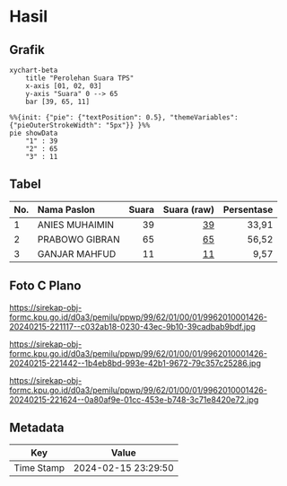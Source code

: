 # Hasil

## Grafik

```mermaid
xychart-beta
    title "Perolehan Suara TPS"
    x-axis [01, 02, 03]
    y-axis "Suara" 0 --> 65
    bar [39, 65, 11]
```

```mermaid
%%{init: {"pie": {"textPosition": 0.5}, "themeVariables": {"pieOuterStrokeWidth": "5px"}} }%%
pie showData
    "1" : 39
    "2" : 65
    "3" : 11
```

## Tabel

| No. | Nama Paslon    | Suara | Suara (raw) | Persentase |
|:--- |:-------------- | -----:| -----------:| ----------:|
| 1   | ANIES MUHAIMIN | 39    | [39][p-1]   | 33,91      |
| 2   | PRABOWO GIBRAN | 65    | [65][p-2]   | 56,52      |
| 3   | GANJAR MAHFUD  | 11    | [11][p-3]   | 9,57       |


[p-1]: https://github.com/gigit-pemilu/pemilu-2024-99-luar-negeri/blob/main/pilpres/hitung-suara/sub/99-luar-negeri/sub/62-kuala-lumpur-malaysia/sub/01-kuala-lumpur-malaysia/sub/0001-kuala-lumpur-malaysia/sub/426-tps-113/sub/paslon-1.txt
[p-2]: https://github.com/gigit-pemilu/pemilu-2024-99-luar-negeri/blob/main/pilpres/hitung-suara/sub/99-luar-negeri/sub/62-kuala-lumpur-malaysia/sub/01-kuala-lumpur-malaysia/sub/0001-kuala-lumpur-malaysia/sub/426-tps-113/sub/paslon-2.txt
[p-3]: https://github.com/gigit-pemilu/pemilu-2024-99-luar-negeri/blob/main/pilpres/hitung-suara/sub/99-luar-negeri/sub/62-kuala-lumpur-malaysia/sub/01-kuala-lumpur-malaysia/sub/0001-kuala-lumpur-malaysia/sub/426-tps-113/sub/paslon-3.txt

## Foto C Plano

https://sirekap-obj-formc.kpu.go.id/d0a3/pemilu/ppwp/99/62/01/00/01/9962010001426-20240215-221117--c032ab18-0230-43ec-9b10-39cadbab9bdf.jpg

https://sirekap-obj-formc.kpu.go.id/d0a3/pemilu/ppwp/99/62/01/00/01/9962010001426-20240215-221442--1b4eb8bd-993e-42b1-9672-79c357c25286.jpg

https://sirekap-obj-formc.kpu.go.id/d0a3/pemilu/ppwp/99/62/01/00/01/9962010001426-20240215-221624--0a80af9e-01cc-453e-b748-3c71e8420e72.jpg


## Metadata

| Key        | Value               |
| ---------- | ------------------- |
| Time Stamp | 2024-02-15 23:29:50 |



